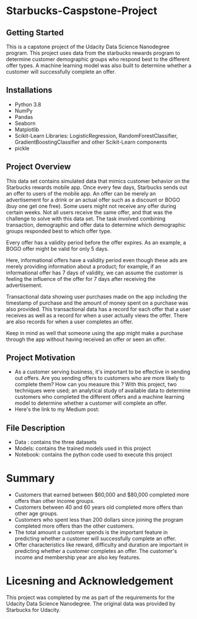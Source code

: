 # Starbucks-Caspstone-Project

## Getting Started
This is a capstone project of the Udacity Data Science Nanodegree program. This project uses data from the starbucks rewards program to determine
customer demographic groups who respond best to the different offer types. A machine learning model was also built to determine whether a customer will successfully 
complete an offer.

## Installations
* Python 3.8
* NumPy
* Pandas
* Seaborn
* Matplotlib
* Scikit-Learn Libraries: LogisticRegression, RandomForestClassifier, GradientBoostingClassifier and other Scikit-Learn components
* pickle

## Project Overview
This data set contains simulated data that mimics customer behavior on the Starbucks rewards mobile app. Once every few days, 
Starbucks sends out an offer to users of the mobile app. An offer can be merely an advertisement for a drink or an actual offer 
such as a discount or BOGO (buy one get one free).
Some users might not receive any offer during certain weeks.
Not all users receive the same offer, and that was the challenge to solve with this data set.
The task involved combining transaction, demographic and offer data to determine which demographic groups responded best to which offer type. 

Every offer has a validity period before the offer expires. As an example, a BOGO offer might be valid for only 5 days. 

Here, informational offers have a validity period even though these ads are merely providing information about a product;
for example, if an informational offer has 7 days of validity, we can assume the customer is feeling the influence of the offer for 7 days after receiving the advertisement.

Transactional data showing user purchases made on the app including the timestamp of purchase and the amount of money spent on a purchase was also provided.
This transactional data has a record for each offer that a user receives as well as a record for when a user actually views the offer. 
There are also records for when a user completes an offer.

Keep in mind as well that someone using the app might make a purchase through the app without having received an offer or seen an offer.

## Project Motivation
* As a customer serving business, it's important to be effective in sending out offers. Are you sending offers to customers who are more likely to complete them?
How can you measure this ? With this project, two techniques were used; an analytical study of available data to determine customers who completed the different
offers and a machine learning model to determine whether a customer will complete an offer.
* Here's the link to my Medium post: 

## File Description
* Data : contains the three datasets
* Models: contains the trained models used in this project
* Notebook: contains the python code used to execute this project

# Summary 
* Customers that earned between $60,000 and $80,000 completed more offers than other income groups. 
* Customers between 40 and 60 years old completed more offers than other age groups.
* Customers who spent less than 200 dollars since joining the program completed more offers than the other customers. 
* The total amount a customer spends is the important feature in predicting whether a customer will successfully complete an offer. 
* Offer characteristics like reward, difficulty and duration are important in predicting whether a customer completes an offer. The customer's income and membership year are also key features.

# Licesning and Acknowledgement
This project was completed by me as part of the requirements for the Udacity Data Science Nanodegree. The original data was provided by Starbucks for Udacity.
